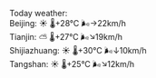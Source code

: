 Today weather:  
Beijing: ☀️   🌡️+28°C 🌬️→22km/h  
Tianjin: ⛅️  🌡️+27°C 🌬️↘19km/h  
Shijiazhuang: ☀️   🌡️+30°C 🌬️↓10km/h  
Tangshan: ☀️   🌡️+25°C 🌬️↘12km/h  
